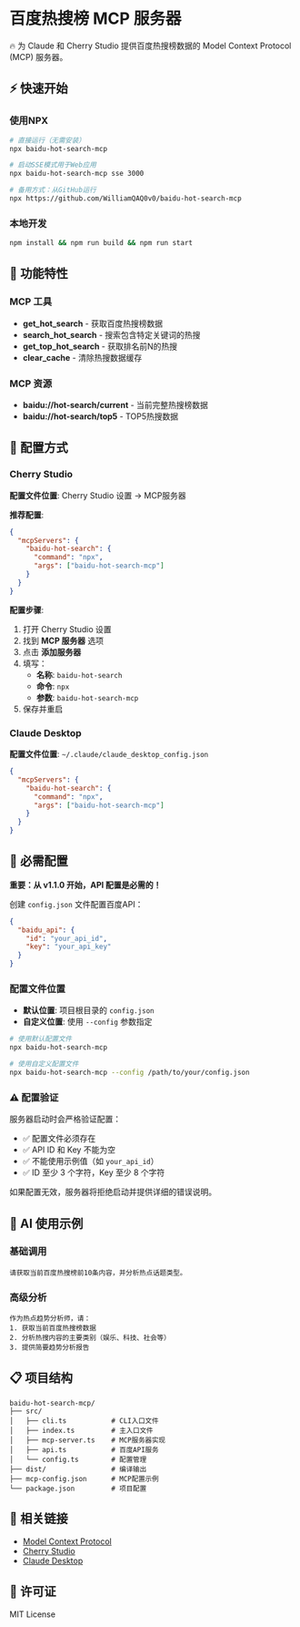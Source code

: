 # 百度热搜榜 MCP 服务器

🔥 为 Claude 和 Cherry Studio 提供百度热搜榜数据的 Model Context Protocol (MCP) 服务器。

## ⚡ 快速开始

### 使用NPX

```bash
# 直接运行（无需安装）
npx baidu-hot-search-mcp

# 启动SSE模式用于Web应用
npx baidu-hot-search-mcp sse 3000

# 备用方式：从GitHub运行
npx https://github.com/WilliamQAQ0v0/baidu-hot-search-mcp
```

### 本地开发

```bash
npm install && npm run build && npm run start
```

## 🎯 功能特性

### MCP 工具

- **get_hot_search** - 获取百度热搜榜数据
- **search_hot_search** - 搜索包含特定关键词的热搜
- **get_top_hot_search** - 获取排名前N的热搜
- **clear_cache** - 清除热搜数据缓存

### MCP 资源  

- **baidu://hot-search/current** - 当前完整热搜榜数据
- **baidu://hot-search/top5** - TOP5热搜数据

## 📖 配置方式

### Cherry Studio

**配置文件位置**: Cherry Studio 设置 → MCP服务器

**推荐配置**:

```json
{
  "mcpServers": {
    "baidu-hot-search": {
      "command": "npx",
      "args": ["baidu-hot-search-mcp"]
    }
  }
}
```

**配置步骤**:

1. 打开 Cherry Studio 设置
2. 找到 **MCP 服务器** 选项  
3. 点击 **添加服务器**
4. 填写：
   - **名称**: `baidu-hot-search`
   - **命令**: `npx`
   - **参数**: `baidu-hot-search-mcp`
5. 保存并重启

### Claude Desktop

**配置文件位置**: `~/.claude/claude_desktop_config.json`

```json
{
  "mcpServers": {
    "baidu-hot-search": {
      "command": "npx",
      "args": ["baidu-hot-search-mcp"]
    }
  }
}
```

## 🔧 必需配置

**重要：从 v1.1.0 开始，API 配置是必需的！**

创建 `config.json` 文件配置百度API：

```json
{
  "baidu_api": {
    "id": "your_api_id", 
    "key": "your_api_key"
  }
}
```

### 配置文件位置

- **默认位置**: 项目根目录的 `config.json`
- **自定义位置**: 使用 `--config` 参数指定

```bash
# 使用默认配置文件
npx baidu-hot-search-mcp

# 使用自定义配置文件
npx baidu-hot-search-mcp --config /path/to/your/config.json
```

### ⚠️ 配置验证

服务器启动时会严格验证配置：

- ✅ 配置文件必须存在
- ✅ API ID 和 Key 不能为空
- ✅ 不能使用示例值（如 `your_api_id`）
- ✅ ID 至少 3 个字符，Key 至少 8 个字符

如果配置无效，服务器将拒绝启动并提供详细的错误说明。

## 🤖 AI 使用示例

### 基础调用

```
请获取当前百度热搜榜前10条内容，并分析热点话题类型。
```

### 高级分析

```
作为热点趋势分析师，请：
1. 获取当前百度热搜榜数据
2. 分析热搜内容的主要类别（娱乐、科技、社会等）
3. 提供简要趋势分析报告
```

## 📋 项目结构

```
baidu-hot-search-mcp/
├── src/
│   ├── cli.ts           # CLI入口文件
│   ├── index.ts         # 主入口文件
│   ├── mcp-server.ts    # MCP服务器实现
│   ├── api.ts           # 百度API服务
│   └── config.ts        # 配置管理
├── dist/                # 编译输出
├── mcp-config.json      # MCP配置示例
└── package.json         # 项目配置
```

## 🔗 相关链接

- [Model Context Protocol](https://modelcontextprotocol.io/)
- [Cherry Studio](https://github.com/kangfenmao/cherry-studio)
- [Claude Desktop](https://claude.ai/desktop)

## 📄 许可证

MIT License